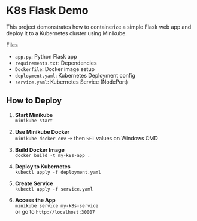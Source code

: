 # K8s Flask Demo

This project demonstrates how to containerize a simple Flask web app and deploy it to a Kubernetes cluster using Minikube.

Files

- `app.py`: Python Flask app
- `requirements.txt`: Dependencies
- `Dockerfile`: Docker image setup
- `deployment.yaml`: Kubernetes Deployment config
- `service.yaml`: Kubernetes Service (NodePort)

## How to Deploy

1. **Start Minikube**  
   `minikube start`

2. **Use Minikube Docker**  
   `minikube docker-env` → then `SET` values on Windows CMD

3. **Build Docker Image**  
   `docker build -t my-k8s-app .`

4. **Deploy to Kubernetes**  
   `kubectl apply -f deployment.yaml`

5. **Create Service**  
   `kubectl apply -f service.yaml`

6. **Access the App**  
   `minikube service my-k8s-service`  
   or go to `http://localhost:30007`

